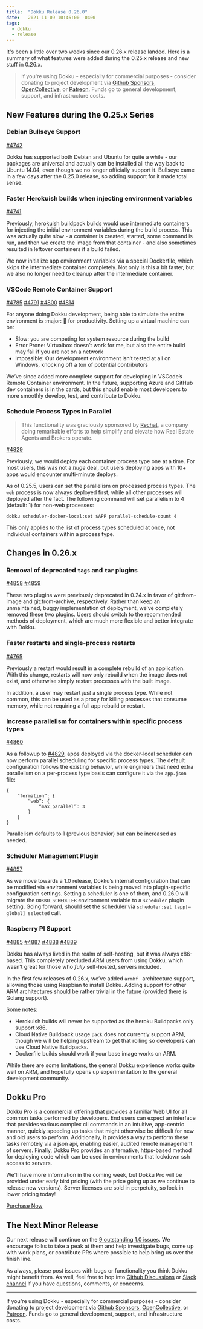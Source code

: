```yaml
---
title:  "Dokku Release 0.26.0"
date:   2021-11-09 10:46:00 -0400
tags:
  - dokku
  - release
---
```


It's been a little over two weeks since our 0.26.x release landed. Here is a summary of what features were added during the 0.25.x release and new stuff in 0.26.x.

> If you're using Dokku - especially for commercial purposes - consider donating to project development via [Github Sponsors](https://github.com/sponsors/dokku), [OpenCollective](https://opencollective.com/dokku), or [Patreon](https://www.patreon.com/dokku). Funds go to general development, support, and infrastructure costs.

## New Features during the 0.25.x Series

### Debian Bullseye Support

[#4742](https://github.com/dokku/dokku/pull/4742)

Dokku has supported both Debian and Ubuntu for quite a while - our packages are universal and actually can be installed all the way back to Ubuntu 14.04, even though we no longer officially support it. Bullseye came in a few days after the 0.25.0 release, so adding support for it made total sense.

### Faster Herokuish builds when injecting environment variables

[#4741](https://github.com/dokku/dokku/pull/4741)

Previously, herokuish buildpack builds would use intermediate containers for injecting the initial environment variables during the build process. This was actually quite slow - a container is created, started, some command is run, and then we create the image from that container - and also sometimes resulted in leftover containers if a build failed.

We now initialize app environment variables via a special Dockerfile, which skips the intermediate container completely. Not only is this a bit faster, but we also no longer need to cleanup after the intermediate container.

### VSCode Remote Container Support

[#4785](https://github.com/dokku/dokku/pull/4785)
[#4791](https://github.com/dokku/dokku/pull/4791)
[#4800](https://github.com/dokku/dokku/pull/4800)
[#4814](https://github.com/dokku/dokku/pull/4814)

For anyone doing Dokku development, being able to simulate the entire environment is :major: :key: for productivity. Setting up a virtual machine can be:

- Slow: you are competing for system resource during the build
- Error Prone: Virtualbox doesn’t work for me, but also the entire build may fail if you are not on a network
- Impossible: Our development environment isn’t tested at all on Windows, knocking off a ton of potential contributors

We’ve since added more complete support for developing in VSCode’s Remote Container environment. In the future, supporting Azure and GitHub dev containers is in the cards, but this should enable most developers to more smoothly develop, test, and contribute to Dokku.

### Schedule Process Types in Parallel

> This functionality was graciously sponsored by [Rechat](https://rechat.com/), a company doing remarkable efforts to help simplify and elevate how Real Estate Agents and Brokers operate. 

[#4829](https://github.com/dokku/dokku/pull/4829)

Previously, we would deploy each container process type one at a time. For most users, this was not a _huge_ deal, but users deploying apps with 10+ apps would encounter multi-minute deploys.

As of 0.25.5, users can set the parallelism on processed process types. The `web` process is now always deployed first, while all other processes will deployed after the fact. The following command will set parallelism to 4 (default: 1) for non-web processes:

```
dokku scheduler-docker-local:set $APP parallel-schedule-count 4
```
This only applies to the list of process types scheduled at once, not individual containers within a process type.

## Changes in 0.26.x

### Removal of deprecated `tags` and `tar` plugins

[#4858](https://github.com/dokku/dokku/pull/4858)
[#4859](https://github.com/dokku/dokku/pull/4859)

These two plugins were previously deprecated in 0.24.x in favor of git:from-image and git:from-archive, respectively. Rather than keep an unmaintained, buggy implementation of deployment, we’ve completely removed these two plugins. Users should switch to the recommended methods of deployment, which are much more flexible and better integrate with Dokku.

### Faster restarts and single-process restarts

[#4765](https://github.com/dokku/dokku/pull/4765)

Previously a restart would result in a complete rebuild of an application. With this change, restarts will now only rebuild when the image does not exist, and otherwise simply restart processes with the built image.

In addition, a user may restart _just_ a single process type. While not common, this can be used as a proxy for killing processes that consume memory, while not requiring a full app rebuild or restart.

### Increase parallelism for containers within specific process types

[#4860](https://github.com/dokku/dokku/pull/4860)

As a followup to [#4829](https://github.com/dokku/dokku/pull/4829), apps deployed via the docker-local scheduler can now perform parallel scheduling for specific process types. The default configuration follows the existing behavior, while engineers that need extra parallelism on a per-process type basis can configure it via the `app.json` file:

```
{
    “formation”: {
        “web”: {
            “max_parallel”: 3
        }
    }
}
```

Parallelism defaults to 1 (previous behavior) but can be increased as needed.

### Scheduler Management Plugin

[#4857](https://github.com/dokku/dokku/pull/4857)

As we move towards a 1.0 release, Dokku’s internal configuration that can be modified via environment variables is being moved into plugin-specific configuration settings. Setting a scheduler is one of them, and 0.26.0 will migrate the `DOKKU_SCHEDULER` environment variable to a `scheduler` plugin setting. Going forward, should set the scheduler via `scheduler:set [app|—global] selected` call.

### Raspberry PI Support

[#4885](https://github.com/dokku/dokku/pull/4885)
[#4887](https://github.com/dokku/dokku/pull/4887)
[#4888](https://github.com/dokku/dokku/pull/4888)
[#4889](https://github.com/dokku/dokku/pull/4889)

Dokku has always lived in the realm of self-hosting, but it was always x86-based. This completely precluded ARM users from using Dokku, which wasn’t great for those who _fully_ self-hosted, servers included.

In the first few releases of 0.26.x, we’ve added `armhf ` architecture support, allowing those using Raspbian to install Dokku. Adding support for other ARM architectures should be rather trivial in the future (provided there is Golang support).

Some notes:

- Herokuish builds will never be supported as the heroku Buildpacks only support x86.
- Cloud Native Buildpack usage `pack` does not currently support ARM, though we will be helping upstream to get that rolling so developers can use Cloud Native Buildpacks.
- Dockerfile builds should work if your base image works on ARM. 

While there are some limitations, the general Dokku experience works quite well on ARM, and hopefully opens up experimentation to the general development community.

## Dokku Pro

Dokku Pro is a commercial offering that provides a familiar Web UI for all common tasks performed by developers. End users can expect an interface that provides various complex cli commands in an intuitive, app-centric manner, quickly speeding up tasks that might otherwise be difficult for new and old users to perform. Additionally, it provides a way to perform these tasks remotely via a json api, enabling easier, audited remote management of servers. Finally, Dokku Pro provides an alternative, https-based method for deploying code which can be used in environments that lockdown ssh access to servers.

We'll have more information in the coming week, but Dokku Pro will be provided under early bird pricing (with the price going up as we continue to release new versions). Server licenses are sold in perpetuity, so lock in lower pricing today!

<a data-dpd-type="button" data-text="PURCHASE NOW" data-variant="price-right" data-button-size="dpd-large" data-bg-color="469d3d" data-bg-color-hover="5cc052" data-text-color="ffffff" data-pr-bg-color="ffffff" data-pr-color="000000" data-lightbox="1" href="https://dokku.dpdcart.com/cart/add?product_id=217344&amp;method_id=236878">Purchase Now</a><script src="https://dokku.dpdcart.com/dpd.js"></script>

## The Next Minor Release

Our next release will continue on the [9 outstanding 1.0 issues](https://github.com/dokku/dokku/milestone/16). We encourage folks to take a peak at them and help investigate bugs, come up with work plans, or contribute PRs where possible to help bring us over the finish line.

As always, please post issues with bugs or functionality you think Dokku might benefit from. As well, feel free to hop into [Github Discussions](https://github.com/dokku/dokku/discussions) or [Slack channel](https://glider-slackin.herokuapp.com/) if you have questions, comments, or concerns.


---

If you're using Dokku - especially for commercial purposes - consider donating to project development via [Github Sponsors](https://github.com/sponsors/dokku), [OpenCollective](https://opencollective.com/dokku), or [Patreon](https://www.patreon.com/dokku). Funds go to general development, support, and infrastructure costs.
